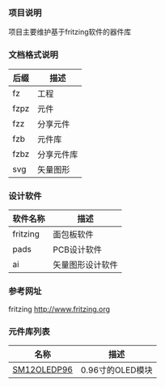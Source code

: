 ### 项目说明

项目主要维护基于fritzing软件的器件库

### 文档格式说明
| 后缀  | 描述      |
| ---- | --------- |
| fz   | 工程    |
| fzpz | 元件    |
| fzz  | 分享元件 |
| fzb  | 元件库   |
| fzbz | 分享元件库 |
| svg | 矢量图形 |


### 设计软件

| 软件名称 | 描述            |
| ------  | ---- |
| fritzing | 面包板软件 |
| pads  | PCB设计软件 |
| ai | 矢量图形设计软件 |



### 参考网址

fritzing http://www.fritzing.org

### 元件库列表

| 名称         | 描述            |
| ---- | --------------- |
| [SM12OLEDP96](http://192.168.18.25/fritzing/parts-sm12oledp96) | 0.96寸的OLED模块 |

